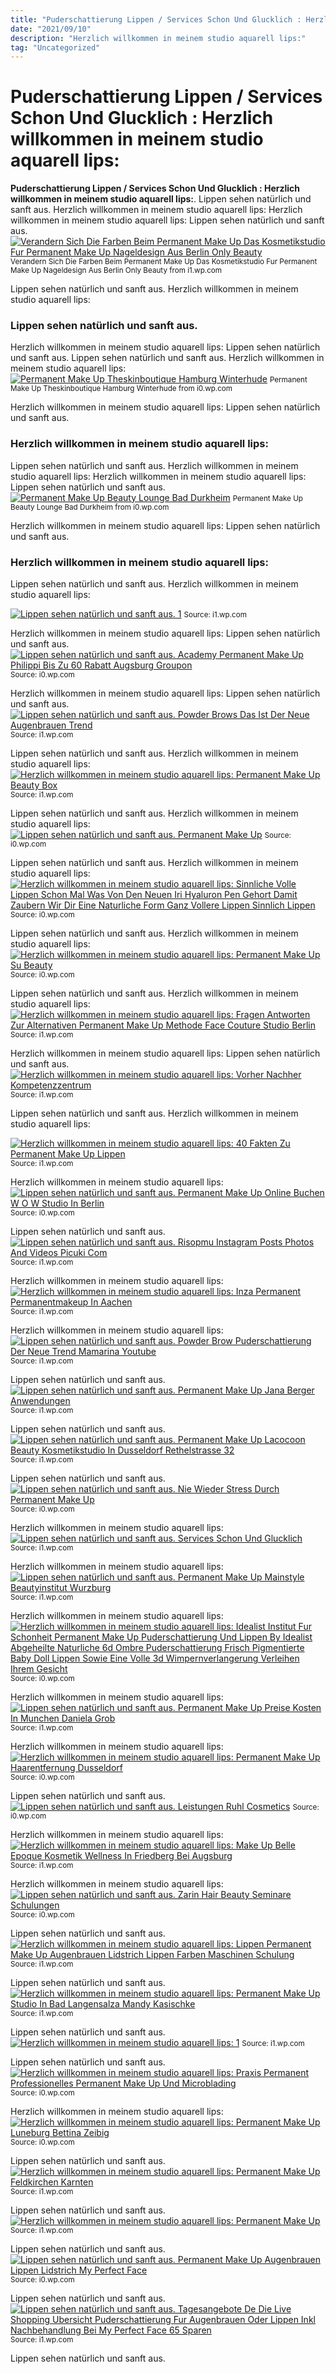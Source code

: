 ```yaml
---
title: "Puderschattierung Lippen / Services Schon Und Glucklich : Herzlich willkommen in meinem studio aquarell lips:"
date: "2021/09/10"
description: "Herzlich willkommen in meinem studio aquarell lips:"
tag: "Uncategorized"
---
```


# Puderschattierung Lippen / Services Schon Und Glucklich : Herzlich willkommen in meinem studio aquarell lips:
**Puderschattierung Lippen / Services Schon Und Glucklich : Herzlich willkommen in meinem studio aquarell lips:**. Lippen sehen natürlich und sanft aus. Herzlich willkommen in meinem studio aquarell lips:
Herzlich willkommen in meinem studio aquarell lips: Lippen sehen natürlich und sanft aus.
[![Verandern Sich Die Farben Beim Permanent Make Up Das Kosmetikstudio Fur Permanent Make Up Nageldesign Aus Berlin Only Beauty](https://i1.wp.com/www.only-beauty.de/wp-content/uploads/2019/11/lippen-permanent-make-up-vollschattierung.jpg "Verandern Sich Die Farben Beim Permanent Make Up Das Kosmetikstudio Fur Permanent Make Up Nageldesign Aus Berlin Only Beauty")](https://i1.wp.com/www.only-beauty.de/wp-content/uploads/2019/11/lippen-permanent-make-up-vollschattierung.jpg)
<small>Verandern Sich Die Farben Beim Permanent Make Up Das Kosmetikstudio Fur Permanent Make Up Nageldesign Aus Berlin Only Beauty from i1.wp.com</small>

Lippen sehen natürlich und sanft aus. Herzlich willkommen in meinem studio aquarell lips:

### Lippen sehen natürlich und sanft aus.
Herzlich willkommen in meinem studio aquarell lips: Lippen sehen natürlich und sanft aus.
Lippen sehen natürlich und sanft aus. Herzlich willkommen in meinem studio aquarell lips:
[![Permanent Make Up Theskinboutique Hamburg Winterhude](https://i0.wp.com/theskinboutique.de/wp-content/uploads/2019/05/image110.jpeg?fit=1030%2C685&amp;ssl=1 "Permanent Make Up Theskinboutique Hamburg Winterhude")](https://i0.wp.com/theskinboutique.de/wp-content/uploads/2019/05/image110.jpeg?fit=1030%2C685&amp;ssl=1)
<small>Permanent Make Up Theskinboutique Hamburg Winterhude from i0.wp.com</small>

Herzlich willkommen in meinem studio aquarell lips: Lippen sehen natürlich und sanft aus.

### Herzlich willkommen in meinem studio aquarell lips:
Lippen sehen natürlich und sanft aus. Herzlich willkommen in meinem studio aquarell lips:
Herzlich willkommen in meinem studio aquarell lips: Lippen sehen natürlich und sanft aus.
[![Permanent Make Up Beauty Lounge Bad Durkheim](https://i0.wp.com/beautylounge-badduerkheim.de/wp-content/uploads/2022/02/Bild-rolling-Brows.png "Permanent Make Up Beauty Lounge Bad Durkheim")](https://i0.wp.com/beautylounge-badduerkheim.de/wp-content/uploads/2022/02/Bild-rolling-Brows.png)
<small>Permanent Make Up Beauty Lounge Bad Durkheim from i0.wp.com</small>

Herzlich willkommen in meinem studio aquarell lips: Lippen sehen natürlich und sanft aus.

### Herzlich willkommen in meinem studio aquarell lips:
Lippen sehen natürlich und sanft aus. Herzlich willkommen in meinem studio aquarell lips:


[![Lippen sehen natürlich und sanft aus. 1](https://i1.wp.com/wex78DDG8O97NM "1")](https://i1.wp.com//search?q=lip+liner+tattoo+gone+wrong&amp;tbm=isch)
<small>Source: i1.wp.com</small>

Herzlich willkommen in meinem studio aquarell lips: Lippen sehen natürlich und sanft aus.
[![Lippen sehen natürlich und sanft aus. Academy Permanent Make Up Philippi Bis Zu 60 Rabatt Augsburg Groupon](https://i1.wp.com/encrypted-tbn0.gstatic.com/images?q=tbn:ANd9GcTpW27OQBTRw9JUCkTfwZGin7KbkDDSsnWusg&amp;usqp=CAU "Academy Permanent Make Up Philippi Bis Zu 60 Rabatt Augsburg Groupon")](https://i0.wp.com/img.grouponcdn.com/iam/3RQ2HvNq88a9Sb2JXNij1wNzUyGE/3R-2048x1228/v1/t600x362.jpg)
<small>Source: i0.wp.com</small>

Herzlich willkommen in meinem studio aquarell lips: Lippen sehen natürlich und sanft aus.
[![Lippen sehen natürlich und sanft aus. Powder Brows Das Ist Der Neue Augenbrauen Trend](https://i1.wp.com/encrypted-tbn0.gstatic.com/images?q=tbn:ANd9GcT64_qk3fzB7XL80JA54_lxkXdaqw5oqABXJw&amp;usqp=CAU "Powder Brows Das Ist Der Neue Augenbrauen Trend")](https://i1.wp.com/photos.desired.de/56/a6/f3/6ccd624d41c302038a481e2154_cmUgMTkyMCAxMDgwAzU2NmQ0MTAzNGU1_powder-brows.jpg)
<small>Source: i1.wp.com</small>

Lippen sehen natürlich und sanft aus. Herzlich willkommen in meinem studio aquarell lips:
[![Herzlich willkommen in meinem studio aquarell lips: Permanent Make Up Beauty Box](https://i0.wp.com/encrypted-tbn0.gstatic.com/images?q=tbn:ANd9GcSVUCM7UN8bMoe61k0nQ-KKVbydiHsVSMWsrw&amp;usqp=CAU "Permanent Make Up Beauty Box")](https://i1.wp.com/beautybox1.de/gallery/Lippen_003_M.png)
<small>Source: i1.wp.com</small>

Lippen sehen natürlich und sanft aus. Herzlich willkommen in meinem studio aquarell lips:
[![Lippen sehen natürlich und sanft aus. Permanent Make Up](https://i1.wp.com/danoksbeau.de "Permanent Make Up")](https://i0.wp.com/www.danoksbeau.de/index_htm_files/2479@2x.jpg)
<small>Source: i0.wp.com</small>

Lippen sehen natürlich und sanft aus. Herzlich willkommen in meinem studio aquarell lips:
[![Herzlich willkommen in meinem studio aquarell lips: Sinnliche Volle Lippen Schon Mal Was Von Den Neuen Iri Hyaluron Pen Gehort Damit Zaubern Wir Dir Eine Naturliche Form Ganz Vollere Lippen Sinnlich Lippen](https://i0.wp.com/encrypted-tbn0.gstatic.com/images?q=tbn:ANd9GcQyIcYO3I_v7y2ieZZOA3v6qFmRaEh2KPAj3A&amp;usqp=CAU "Sinnliche Volle Lippen Schon Mal Was Von Den Neuen Iri Hyaluron Pen Gehort Damit Zaubern Wir Dir Eine Naturliche Form Ganz Vollere Lippen Sinnlich Lippen")](https://i0.wp.com/i.pinimg.com/originals/45/67/4e/45674eeb7b682c73e69b4977f766a10a.jpg)
<small>Source: i0.wp.com</small>

Lippen sehen natürlich und sanft aus. Herzlich willkommen in meinem studio aquarell lips:
[![Herzlich willkommen in meinem studio aquarell lips: Permanent Make Up Su Beauty](https://i1.wp.com/encrypted-tbn0.gstatic.com/images?q=tbn:ANd9GcToBLHLZfUUAB4FVxK7ucUSGxEQvJ86GqWoOw&amp;usqp=CAU "Permanent Make Up Su Beauty")](https://i0.wp.com/subeauty.de/wp-content/uploads/2019/05/FINAL-6071_klein.jpg)
<small>Source: i0.wp.com</small>

Lippen sehen natürlich und sanft aus. Herzlich willkommen in meinem studio aquarell lips:
[![Herzlich willkommen in meinem studio aquarell lips: Fragen Antworten Zur Alternativen Permanent Make Up Methode Face Couture Studio Berlin](https://i0.wp.com/encrypted-tbn0.gstatic.com/images?q=tbn:ANd9GcSgFahutbkoYXLEmgFeiKb6St2LCgMXl63K_w&amp;usqp=CAU "Fragen Antworten Zur Alternativen Permanent Make Up Methode Face Couture Studio Berlin")](https://i1.wp.com/www.kundeneingang.net/files/677/1/modulefiles/pic_6771114002articles.jpg)
<small>Source: i1.wp.com</small>

Herzlich willkommen in meinem studio aquarell lips: Lippen sehen natürlich und sanft aus.
[![Herzlich willkommen in meinem studio aquarell lips: Vorher Nachher Kompetenzzentrum](https://i1.wp.com/encrypted-tbn0.gstatic.com/images?q=tbn:ANd9GcTCnmwi9Z_5pR__mc8Crz2oJQoDQ92ZlVhvwA&amp;usqp=CAU "Vorher Nachher Kompetenzzentrum")](https://i1.wp.com/jimdo-storage.freetls.fastly.net/image/80541096/605d80f3-320c-4e67-bfec-593af828489c.jpg?format=pjpg&amp;quality=80&amp;auto=webp&amp;disable=upscale&amp;width=1200&amp;height=630&amp;crop=1:0.525)
<small>Source: i1.wp.com</small>

Lippen sehen natürlich und sanft aus. Herzlich willkommen in meinem studio aquarell lips:

[![Herzlich willkommen in meinem studio aquarell lips: 40 Fakten Zu Permanent Make Up Lippen](https://i1.wp.com/encrypted-tbn0.gstatic.com/images?q=tbn:ANd9GcSuw4mSV5g6hc5Lh5P7-M54HiEer-PHYIR28g&amp;usqp=CAU "40 Fakten Zu Permanent Make Up Lippen")](https://i1.wp.com/miderma.de/wp-content/uploads/Permanent-Make-up-Lippen-Fragen-und-Antworten.png)
<small>Source: i1.wp.com</small>

Herzlich willkommen in meinem studio aquarell lips:
[![Lippen sehen natürlich und sanft aus. Permanent Make Up Online Buchen W O W Studio In Berlin](https://i0.wp.com/encrypted-tbn0.gstatic.com/images?q=tbn:ANd9GcSZm4Y7N4_vvNBns9NtlaO4ShifrC9Tv7y0ww&amp;usqp=CAU "Permanent Make Up Online Buchen W O W Studio In Berlin")](https://i0.wp.com/static.wixstatic.com/media/7c689a_607e0e2f8927456fb2fbb7c4ea7fdeee~mv2.png/v1/fill/w_1080,h_1080,fp_0.50_0.50/7c689a_607e0e2f8927456fb2fbb7c4ea7fdeee~mv2.png)
<small>Source: i0.wp.com</small>

Lippen sehen natürlich und sanft aus.
[![Lippen sehen natürlich und sanft aus. Risopmu Instagram Posts Photos And Videos Picuki Com](https://i0.wp.com/encrypted-tbn0.gstatic.com/images?q=tbn:ANd9GcSWvMbECQNI90RdKfCz_Dajau2qSSM70gEf7w&amp;usqp=CAU "Risopmu Instagram Posts Photos And Videos Picuki Com")](https://i1.wp.com/scontent-lga3-1.cdninstagram.com/v/t51.2885-15/sh0.08/e35/s640x640/83727445_2528992540649122_8935537736635160285_n.jpg?_nc_ht=scontent-lga3-1.cdninstagram.com&amp;_nc_cat=110&amp;_nc_ohc=7HAAUxDoBNYAX-YobyW&amp;oh=9971359d40ffeab9ade4588afcbf3f60&amp;oe=5EC7EC86)
<small>Source: i1.wp.com</small>

Herzlich willkommen in meinem studio aquarell lips:
[![Herzlich willkommen in meinem studio aquarell lips: Inza Permanent Permanentmakeup In Aachen](https://i1.wp.com/encrypted-tbn0.gstatic.com/images?q=tbn:ANd9GcTvg3h6ksoRtTca1SOEIC4k-Euv7JeRMsuy1w&amp;usqp=CAU "Inza Permanent Permanentmakeup In Aachen")](https://i1.wp.com/inzapermanent.com/inzav2/wp-content/uploads/2018/10/lippen-1.jpg)
<small>Source: i1.wp.com</small>

Herzlich willkommen in meinem studio aquarell lips:
[![Lippen sehen natürlich und sanft aus. Powder Brow Puderschattierung Der Neue Trend Mamarina Youtube](https://i0.wp.com/SZrEad7QvZHvsM "Powder Brow Puderschattierung Der Neue Trend Mamarina Youtube")](https://i1.wp.com/i.ytimg.com/vi/yb1i--Y6YvY/maxresdefault.jpg)
<small>Source: i1.wp.com</small>

Lippen sehen natürlich und sanft aus.
[![Lippen sehen natürlich und sanft aus. Permanent Make Up Jana Berger Anwendungen](https://i0.wp.com/encrypted-tbn0.gstatic.com/images?q=tbn:ANd9GcQEvKSUUOOXFLV4PLPZoPukBwdjQcCnSwuHiA&amp;usqp=CAU "Permanent Make Up Jana Berger Anwendungen")](https://i1.wp.com/jb-permanentmakeup.de/wp-content/uploads/sites/16/2020/08/jbe_lippen_anwendung.jpg)
<small>Source: i1.wp.com</small>

Lippen sehen natürlich und sanft aus.
[![Lippen sehen natürlich und sanft aus. Permanent Make Up Lacocoon Beauty Kosmetikstudio In Dusseldorf Rethelstrasse 32](https://i1.wp.com/encrypted-tbn0.gstatic.com/images?q=tbn:ANd9GcRj2vTds_74iA30qIHvhHtycC1YOqNPYqhKeg&amp;usqp=CAU "Permanent Make Up Lacocoon Beauty Kosmetikstudio In Dusseldorf Rethelstrasse 32")](https://i1.wp.com/lacocoonbeauty.com/wp-content/uploads/sb-instagram-feed-images/271303109_760100754898040_8316240074377732860_nfull.jpg)
<small>Source: i1.wp.com</small>

Lippen sehen natürlich und sanft aus.
[![Lippen sehen natürlich und sanft aus. Nie Wieder Stress Durch Permanent Make Up](https://i1.wp.com/encrypted-tbn0.gstatic.com/images?q=tbn:ANd9GcThoMi1-tMpNXZYzwncMeqw7qWlUNGkliFIXg&amp;usqp=CAU "Nie Wieder Stress Durch Permanent Make Up")](https://i0.wp.com/www.4everbeautyskin.de/mt-content/uploads/2019/11/lippenpigmentierung.jpg)
<small>Source: i0.wp.com</small>

Herzlich willkommen in meinem studio aquarell lips:
[![Lippen sehen natürlich und sanft aus. Services Schon Und Glucklich](https://i1.wp.com/encrypted-tbn0.gstatic.com/images?q=tbn:ANd9GcRDaNYjy5F2RfmhnbXoMW17gFLFX-RCzQGfjw&amp;usqp=CAU "Services Schon Und Glucklich")](https://i1.wp.com/schoenundgluecklich.com/wp-content/uploads/2020/09/Lippen_original-700x560.png)
<small>Source: i1.wp.com</small>

Herzlich willkommen in meinem studio aquarell lips:
[![Lippen sehen natürlich und sanft aus. Permanent Make Up Mainstyle Beautyinstitut Wurzburg](https://i1.wp.com/encrypted-tbn0.gstatic.com/images?q=tbn:ANd9GcRxbfJUD67VUqfav9KFgZmYAbqD2yGdyXtjnQ&amp;usqp=CAU "Permanent Make Up Mainstyle Beautyinstitut Wurzburg")](https://i1.wp.com/mainstyle-beauty.de/wp-content/uploads/2021/06/Depositphotos_168983636_xl-2015-400x253.jpg)
<small>Source: i1.wp.com</small>

Herzlich willkommen in meinem studio aquarell lips:
[![Herzlich willkommen in meinem studio aquarell lips: Idealist Institut Fur Schonheit Permanent Make Up Puderschattierung Und Lippen By Idealist Abgeheilte Naturliche 6d Ombre Puderschattierung Frisch Pigmentierte Baby Doll Lippen Sowie Eine Volle 3d Wimpernverlangerung Verleihen Ihrem Gesicht](https://i1.wp.com/encrypted-tbn0.gstatic.com/images?q=tbn:ANd9GcTBQGw6f_62wFUmys-zWYgfH08bEbOUpS48vKMGpylteFzxwlri3tco-gM4GGNxAnGeHcQ&amp;usqp=CAU "Idealist Institut Fur Schonheit Permanent Make Up Puderschattierung Und Lippen By Idealist Abgeheilte Naturliche 6d Ombre Puderschattierung Frisch Pigmentierte Baby Doll Lippen Sowie Eine Volle 3d Wimpernverlangerung Verleihen Ihrem Gesicht")](https://i0.wp.com/lookaside.fbsbx.com/lookaside/crawler/media/?media_id=1584862264933680)
<small>Source: i0.wp.com</small>

Herzlich willkommen in meinem studio aquarell lips:
[![Lippen sehen natürlich und sanft aus. Permanent Make Up Preise Kosten In Munchen Daniela Grob](https://i0.wp.com/encrypted-tbn0.gstatic.com/images?q=tbn:ANd9GcQTAKvbKuhm4CsOwWEb16_U22BiMhP2BaiCGg&amp;usqp=CAU "Permanent Make Up Preise Kosten In Munchen Daniela Grob")](https://i1.wp.com/www.danielagrob.de/img/permanent-make-up-preise.jpg)
<small>Source: i1.wp.com</small>

Herzlich willkommen in meinem studio aquarell lips:
[![Herzlich willkommen in meinem studio aquarell lips: Permanent Make Up Haarentfernung Dusseldorf](https://i0.wp.com/encrypted-tbn0.gstatic.com/images?q=tbn:ANd9GcQLRx28NyA3PhxrXmxcZpay1RnN54_0EZ3wVQ&amp;usqp=CAU "Permanent Make Up Haarentfernung Dusseldorf")](https://i0.wp.com/www.brav-beauty.de/fileadmin/_processed_/5/9/csm_C56CF426-B087-4DA4-960E-8A047481AF94_7f278c8261.jpeg)
<small>Source: i0.wp.com</small>

Lippen sehen natürlich und sanft aus.
[![Lippen sehen natürlich und sanft aus. Leistungen Ruhl Cosmetics](https://i0.wp.com/ROKFbCxcVau5eM "Leistungen Ruhl Cosmetics")](https://i0.wp.com/www.ruhl-cosmetics.de/uploads/z0fenV5r/737x0_360x0/ruhl_cosmetics_gal_17.jpg)
<small>Source: i0.wp.com</small>

Herzlich willkommen in meinem studio aquarell lips:
[![Herzlich willkommen in meinem studio aquarell lips: Make Up Belle Epoque Kosmetik Wellness In Friedberg Bei Augsburg](https://i1.wp.com/encrypted-tbn0.gstatic.com/images?q=tbn:ANd9GcRD87AvlWW2wOVi-Axucd8quqp1TeAzQOvyyg&amp;usqp=CAU "Make Up Belle Epoque Kosmetik Wellness In Friedberg Bei Augsburg")](https://i1.wp.com/www.epoque-kosmetik.de//wp-content/uploads/2018/11/makeup-header.jpg)
<small>Source: i1.wp.com</small>

Herzlich willkommen in meinem studio aquarell lips:
[![Lippen sehen natürlich und sanft aus. Zarin Hair Beauty Seminare Schulungen](https://i0.wp.com/encrypted-tbn0.gstatic.com/images?q=tbn:ANd9GcQCudc0kTLQIMvlnFbnN7sKm7KV-jIsfQYDgw&amp;usqp=CAU "Zarin Hair Beauty Seminare Schulungen")](https://i0.wp.com/www.zarinbeauty.de/images/seminare91.jpg)
<small>Source: i0.wp.com</small>

Lippen sehen natürlich und sanft aus.
[![Herzlich willkommen in meinem studio aquarell lips: Lippen Permanent Make Up Augenbrauen Lidstrich Lippen Farben Maschinen Schulung](https://i0.wp.com/encrypted-tbn0.gstatic.com/images?q=tbn:ANd9GcRxUkxREB3AihprWJI1RwcTlqTMbszzqg9OhpCITCVNArpX45eH57YRS5g7wMbE7EFzlUo&amp;usqp=CAU "Lippen Permanent Make Up Augenbrauen Lidstrich Lippen Farben Maschinen Schulung")](https://i1.wp.com/www.permanentline.de/images/2015/09/lippen-lippenmodellierung-permanent-make-up-e1581076417535_1000x664.jpg)
<small>Source: i1.wp.com</small>

Lippen sehen natürlich und sanft aus.
[![Herzlich willkommen in meinem studio aquarell lips: Permanent Make Up Studio In Bad Langensalza Mandy Kasischke](https://i0.wp.com/encrypted-tbn0.gstatic.com/images?q=tbn:ANd9GcQ0ZrNPwe5SDk2FR0riqCIxknSYZJrpongT2VsaCYUMednh98FcDp6TUu0_YBelxUEQHZs&amp;usqp=CAU "Permanent Make Up Studio In Bad Langensalza Mandy Kasischke")](https://i1.wp.com/mk-beautyart.de/assets/images/pmu-bad-langensalza-1076x717.jpg)
<small>Source: i1.wp.com</small>

Lippen sehen natürlich und sanft aus.
[![Herzlich willkommen in meinem studio aquarell lips: 1](https://i1.wp.com/wex78DDG8O97NM "1")](https://i1.wp.com//search?q=lip+liner+tattoo+gone+wrong&amp;tbm=isch)
<small>Source: i1.wp.com</small>

Lippen sehen natürlich und sanft aus.
[![Herzlich willkommen in meinem studio aquarell lips: Praxis Permanent Professionelles Permanent Make Up Und Microblading](https://i1.wp.com/encrypted-tbn0.gstatic.com/images?q=tbn:ANd9GcTyybaabanEfzo48JEEh6VhV1krsYjOL0jYdTWYkqq-eUbFUhOs2AtOiHbO3TjhvS8yJHI&amp;usqp=CAU "Praxis Permanent Professionelles Permanent Make Up Und Microblading")](https://i0.wp.com/praxis-permanent.de/wp-content/uploads/2019/08/14.jpg)
<small>Source: i0.wp.com</small>

Herzlich willkommen in meinem studio aquarell lips:
[![Herzlich willkommen in meinem studio aquarell lips: Permanent Make Up Luneburg Bettina Zeibig](https://i0.wp.com/encrypted-tbn0.gstatic.com/images?q=tbn:ANd9GcSwr8nf6CeP_Xu_IUiXC_3YWZb4XEAAfKlGIg&amp;usqp=CAU "Permanent Make Up Luneburg Bettina Zeibig")](https://i0.wp.com/www.permanentmakeup-lueneburg.de/images/pictures/model/BaseshotLarge_Horizontal-1980neu.png?w=1600&amp;h=534&amp;r=1)
<small>Source: i0.wp.com</small>

Lippen sehen natürlich und sanft aus.
[![Herzlich willkommen in meinem studio aquarell lips: Permanent Make Up Feldkirchen Karnten](https://i0.wp.com/encrypted-tbn0.gstatic.com/images?q=tbn:ANd9GcTxpWNnpt6an5682gU9updWqcUp_mb0eXP75g&amp;usqp=CAU "Permanent Make Up Feldkirchen Karnten")](https://i1.wp.com/www.medicalinks.at/wp-content/uploads/2021/11/IMG_6456.jpg)
<small>Source: i1.wp.com</small>

Lippen sehen natürlich und sanft aus.
[![Herzlich willkommen in meinem studio aquarell lips: Permanent Make Up](https://i1.wp.com/danoksbeau.de "Permanent Make Up")](https://i1.wp.com/www.danoksbeau.de/index_htm_files/2479@2x.jpg)
<small>Source: i1.wp.com</small>

Lippen sehen natürlich und sanft aus.
[![Lippen sehen natürlich und sanft aus. Permanent Make Up Augenbrauen Lippen Lidstrich My Perfect Face](https://i1.wp.com/encrypted-tbn0.gstatic.com/images?q=tbn:ANd9GcRWThEbxugPNOzE0en1_nNJk2s0UPxcS4I2DQ&amp;usqp=CAU "Permanent Make Up Augenbrauen Lippen Lidstrich My Perfect Face")](https://i0.wp.com/www.my-perfect-face.com/images/behandlungen/permanent-make-up-berlin.jpg)
<small>Source: i0.wp.com</small>

Lippen sehen natürlich und sanft aus.
[![Lippen sehen natürlich und sanft aus. Tagesangebote De Die Live Shopping Ubersicht Puderschattierung Fur Augenbrauen Oder Lippen Inkl Nachbehandlung Bei My Perfect Face 65 Sparen](https://i1.wp.com/encrypted-tbn0.gstatic.com/images?q=tbn:ANd9GcTiWCkRnAoIEYKVZeZEUTp1ujO02L0IgsDAZQ&amp;usqp=CAU "Tagesangebote De Die Live Shopping Ubersicht Puderschattierung Fur Augenbrauen Oder Lippen Inkl Nachbehandlung Bei My Perfect Face 65 Sparen")](https://i1.wp.com/www.tagesangebote.de/html/img/deals/local/2021/04/01/160812.jpg)
<small>Source: i1.wp.com</small>

Lippen sehen natürlich und sanft aus.
